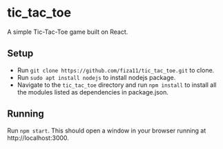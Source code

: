 # tic_tac_toe
A simple Tic-Tac-Toe game built on React.
## Setup
- Run `git clone https://github.com/fiza11/tic_tac_toe.git` to clone.
- Run `sudo apt install nodejs` to install nodejs package.
- Navigate to the `tic_tac_toe` directory and run `npm install` to install all the modules listed as dependencies in package.json.
## Running
Run `npm start`. This should open a window in your browser running at http://localhost:3000.
